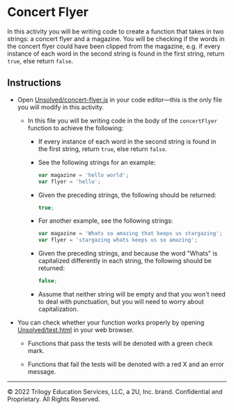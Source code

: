 # Concert Flyer

In this activity you will be writing code to create a function that takes in two strings: a concert flyer and a magazine. You will be checking if the words in the concert flyer could have been clipped from the magazine, e.g. if every instance of each word in the second string is found in the first string, return `true`, else return `false`.

## Instructions

* Open [Unsolved/concert-flyer.js](Unsolved/concert-flyer.js) in your code editor&mdash;this is the only file you will modify in this activity.

  * In this file you will be writing code in the body of the `concertFlyer` function to achieve the following:

    * If every instance of each word in the second string is found in the first string, return `true`, else return `false`.

    * See the following strings for an example:

      ```js
      var magazine = 'hello world';
      var flyer = 'hello';
      ```

    * Given the preceding strings, the following should be returned:

      ```js
      true;
      ```

    * For another example, see the following strings:

      ```js
      var magazine = 'Whats so amazing that keeps us stargazing';
      var flyer = 'stargazing whats keeps us so amazing';
      ```

    * Given the preceding strings, and because the word "Whats" is capitalized differently in each string, the following should be returned:

      ```js
      false;
      ```

    * Assume that neither string will be empty and that you won't need to deal with punctuation, but you will need to worry about capitalization.

* You can check whether your function works properly by opening [Unsolved/test.html](Unsolved/test.html) in your web browser.

  * Functions that pass the tests will be denoted with a green check mark.

  * Functions that fail the tests will be denoted with a red X and an error message.


---
© 2022 Trilogy Education Services, LLC, a 2U, Inc. brand. Confidential and Proprietary. All Rights Reserved.